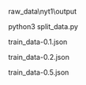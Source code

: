 raw_data\nyt1\output

python3  split_data.py

train_data-0.1.json

train_data-0.2.json

train_data-0.5.json